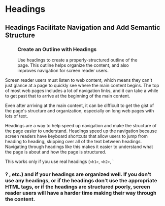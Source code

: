 # Headings

## Headings Facilitate Navigation and Add Semantic Structure

<figure>
<figcaption>
<h3>Create an Outline with Headings</h3>
</figcaption>
Use headings to create a properly-structured outline of the page. This outline helps organize the content, and also improves navigation for screen reader users.
</figure>

Screen reader users must listen to web content, which means they can't just glance at a page to quickly see where the main content begins. The top of most web pages includes a lot of navigation links, and it can take a while to get past that to arrive at the beginning of the main content. 

Even after arriving at the main content, it can be difficult to get the gist of the page's structure and organization, especially on long web pages with lots of text.

Headings are a way to help speed up navigation and make the structure of the page easier to understand. Headings speed up the navigation because screen readers have keyboard shortcuts that allow users to jump from heading to heading, skipping over all of the text between headings. Navigating through headings like this makes it easier to understand what the page is about and how the page is structured.

This works only if you use real headings (`<h1>`, `<h2>`, `<h3>? , etc.) and if your headings are organized well. If you don't use any headings, or if the headings don't use the appropriate HTML tags, or if the headings are structured poorly, screen reader users will have a harder time making their way through the content.
